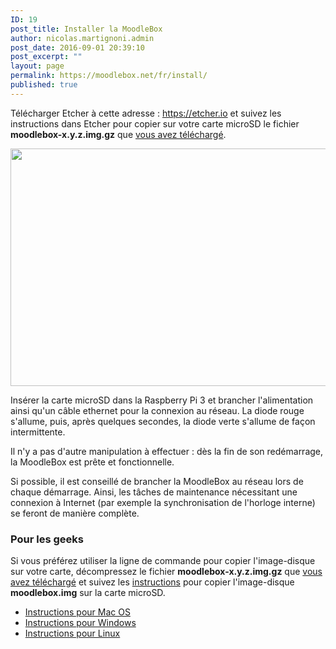 ```yaml
---
ID: 19
post_title: Installer la MoodleBox
author: nicolas.martignoni.admin
post_date: 2016-09-01 20:39:10
post_excerpt: ""
layout: page
permalink: https://moodlebox.net/fr/install/
published: true
---
```

Télécharger Etcher à cette adresse : <a href="https://etcher.io/" target="_blank">https://etcher.io</a> et suivez les instructions dans Etcher pour copier sur votre carte microSD le fichier <strong>moodlebox-x.y.z.img.gz</strong> que <a href="https://moodlebox.net/fr/dl/">vous avez téléchargé</a>.

<img class="alignnone size-full wp-image-352" src="https://moodlebox.net/fr/wp-content/uploads/sites/4/2016/09/Etcher-copy.png" alt="" width="800" height="380" />

Insérer la carte microSD dans la Raspberry Pi 3 et brancher l'alimentation ainsi qu'un câble ethernet pour la connexion au réseau. La diode rouge s'allume, puis, après quelques secondes, la diode verte s'allume de façon intermittente.

Il n'y a pas d'autre manipulation à effectuer : dès la fin de son redémarrage, la MoodleBox est prête et fonctionnelle.

Si possible, il est conseillé de brancher la MoodleBox au réseau lors de chaque démarrage. Ainsi, les tâches de maintenance nécessitant une connexion à Internet (par exemple la synchronisation de l'horloge interne) se feront de manière complète.
<h3>Pour les geeks</h3>
Si vous préférez utiliser la ligne de commande pour copier l'image-disque sur votre carte, décompressez le fichier <strong>moodlebox-x.y.z.img.gz</strong> que <a href="https://moodlebox.net/fr/dl/">vous avez téléchargé</a> et suivez les <a href="https://www.raspberrypi.org/documentation/installation/installing-images/README.md" target="_blank">instructions</a> pour copier l'image-disque <strong>moodlebox.img</strong> sur la carte microSD.
<ul>
 	<li><a href="https://www.raspberrypi.org/documentation/installation/installing-images/mac.md" target="_blank">Instructions pour Mac OS</a></li>
 	<li><a href="https://www.raspberrypi.org/documentation/installation/installing-images/windows.md" target="_blank">Instructions pour Windows</a></li>
 	<li><a href="https://www.raspberrypi.org/documentation/installation/installing-images/linux.md" target="_blank">Instructions pour Linux</a></li>
</ul>